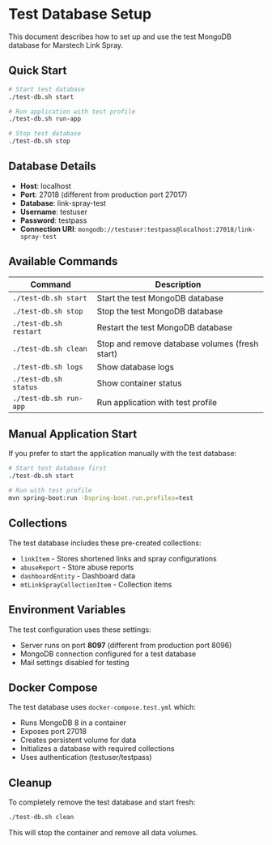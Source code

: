 # Test Database Setup

This document describes how to set up and use the test MongoDB database for Marstech Link Spray.

## Quick Start

```bash
# Start test database
./test-db.sh start

# Run application with test profile
./test-db.sh run-app

# Stop test database
./test-db.sh stop
```

## Database Details

- **Host**: localhost
- **Port**: 27018 (different from production port 27017)
- **Database**: link-spray-test
- **Username**: testuser
- **Password**: testpass
- **Connection URI**: `mongodb://testuser:testpass@localhost:27018/link-spray-test`

## Available Commands

| Command                | Description                                    |
|------------------------|------------------------------------------------|
| `./test-db.sh start`   | Start the test MongoDB database                |
| `./test-db.sh stop`    | Stop the test MongoDB database                 |
| `./test-db.sh restart` | Restart the test MongoDB database              |
| `./test-db.sh clean`   | Stop and remove database volumes (fresh start) |
| `./test-db.sh logs`    | Show database logs                             |
| `./test-db.sh status`  | Show container status                          |
| `./test-db.sh run-app` | Run application with test profile              |

## Manual Application Start

If you prefer to start the application manually with the test database:

```bash
# Start test database first
./test-db.sh start

# Run with test profile
mvn spring-boot:run -Dspring-boot.run.profiles=test
```

## Collections

The test database includes these pre-created collections:

- `linkItem` - Stores shortened links and spray configurations
- `abuseReport` - Store abuse reports
- `dashboardEntity` - Dashboard data
- `mtLinkSprayCollectionItem` - Collection items

## Environment Variables

The test configuration uses these settings:

- Server runs on port **8097** (different from production port 8096)
- MongoDB connection configured for a test database
- Mail settings disabled for testing

## Docker Compose

The test database uses `docker-compose.test.yml` which:

- Runs MongoDB 8 in a container
- Exposes port 27018
- Creates persistent volume for data
- Initializes a database with required collections
- Uses authentication (testuser/testpass)

## Cleanup

To completely remove the test database and start fresh:

```bash
./test-db.sh clean
```

This will stop the container and remove all data volumes.